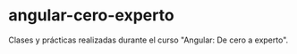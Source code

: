 # angular-cero-experto
Clases y prácticas realizadas durante el curso "Angular: De cero a experto".
